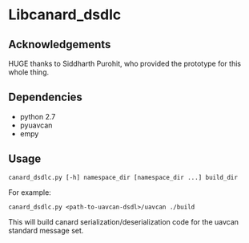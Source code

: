# Libcanard_dsdlc

## Acknowledgements
HUGE thanks to Siddharth Purohit, who provided the prototype for this whole thing.

## Dependencies
- python 2.7
- pyuavcan
- empy

## Usage
```
canard_dsdlc.py [-h] namespace_dir [namespace_dir ...] build_dir
```

For example:
```
canard_dsdlc.py <path-to-uavcan-dsdl>/uavcan ./build
```
This will build canard serialization/deserialization code for the uavcan standard message set.
